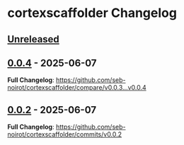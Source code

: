 <!-- Keep a Changelog guide -> https://keepachangelog.com -->

# cortexscaffolder Changelog

## [Unreleased]

## [0.0.4] - 2025-06-07

**Full Changelog**: https://github.com/seb-noirot/cortexscaffolder/compare/v0.0.3...v0.0.4

## [0.0.2] - 2025-06-07

**Full Changelog**: https://github.com/seb-noirot/cortexscaffolder/commits/v0.0.2

[Unreleased]: https://github.com/seb-noirot/cortexscaffolder/compare/v0.0.4...HEAD
[0.0.4]: https://github.com/seb-noirot/cortexscaffolder/compare/v0.0.2...v0.0.4
[0.0.2]: https://github.com/seb-noirot/cortexscaffolder/commits/v0.0.2
